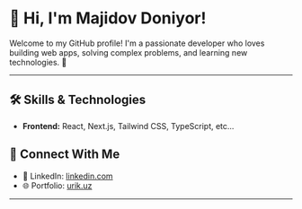 # 👋 Hi, I'm Majidov Doniyor!

Welcome to my GitHub profile! I'm a passionate developer who loves building web apps, solving complex problems, and learning new technologies. 🚀

---

## 🛠️ Skills & Technologies

- **Frontend:** React, Next.js, Tailwind CSS, TypeScript, etc...

## 🤝 Connect With Me

- 💼 LinkedIn: <a href="https://www.linkedin.com/in/doniyor-majidov-61a600219/" target='_blank'>linkedin.com</a>
- 🌐 Portfolio: <a href="https://urik.uz/" target='_blank'>urik.uz</a> 

---
